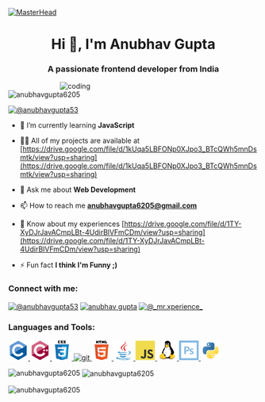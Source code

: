 [![MasterHead](https://c.tenor.com/2gfRHLv6GZ8AAAAd/code-coding.gif)](https://rishavchanda.io)
<h1 align="center">Hi 👋, I'm Anubhav Gupta</h1>
<h3 align="center">A passionate frontend developer from India</h3>

<img align="right" alt="coding" width="400" src=" https://i.pinimg.com/originals/e4/26/70/e426702edf874b181aced1e2fa5c6cde.gif">

<p align="left"> <img src="https://komarev.com/ghpvc/?username=anubhavgupta6205&label=Profile%20views&color=0e75b6&style=flat" alt="anubhavgupta6205" /> </p>

<p align="left"> <a href="https://twitter.com/@anubhavgupta53" target="blank"><img src="https://img.shields.io/twitter/follow/@anubhavgupta53?logo=twitter&style=for-the-badge" alt="@anubhavgupta53" /></a> </p>

- 🌱 I’m currently learning **JavaScript**

- 👨‍💻 All of my projects are available at [https://drive.google.com/file/d/1kUqa5LBFONp0XJpo3_BTcQWh5mnDsmtk/view?usp=sharing](https://drive.google.com/file/d/1kUqa5LBFONp0XJpo3_BTcQWh5mnDsmtk/view?usp=sharing)

- 💬 Ask me about **Web Development**

- 📫 How to reach me **anubhavgupta6205@gmail.com**

- 📄 Know about my experiences [https://drive.google.com/file/d/1TY-XyDJrJavACmpLBt-4UdirBlVFmCDm/view?usp=sharing](https://drive.google.com/file/d/1TY-XyDJrJavACmpLBt-4UdirBlVFmCDm/view?usp=sharing)

- ⚡ Fun fact **I think I'm Funny ;)**

<h3 align="left">Connect with me:</h3>
<p align="left">
<a href="https://twitter.com/@anubhavgupta53" target="blank"><img align="center" src="https://raw.githubusercontent.com/rahuldkjain/github-profile-readme-generator/master/src/images/icons/Social/twitter.svg" alt="@anubhavgupta53" height="30" width="40" /></a>
<a href="https://linkedin.com/in/anubhav gupta" target="blank"><img align="center" src="https://raw.githubusercontent.com/rahuldkjain/github-profile-readme-generator/master/src/images/icons/Social/linked-in-alt.svg" alt="anubhav gupta" height="30" width="40" /></a>
<a href="https://instagram.com/@_mr.xperience_" target="blank"><img align="center" src="https://raw.githubusercontent.com/rahuldkjain/github-profile-readme-generator/master/src/images/icons/Social/instagram.svg" alt="@_mr.xperience_" height="30" width="40" /></a>
</p>

<h3 align="left">Languages and Tools:</h3>
<p align="left"> <a href="https://www.cprogramming.com/" target="_blank" rel="noreferrer"> <img src="https://raw.githubusercontent.com/devicons/devicon/master/icons/c/c-original.svg" alt="c" width="40" height="40"/> </a> <a href="https://www.w3schools.com/cpp/" target="_blank" rel="noreferrer"> <img src="https://raw.githubusercontent.com/devicons/devicon/master/icons/cplusplus/cplusplus-original.svg" alt="cplusplus" width="40" height="40"/> </a> <a href="https://www.w3schools.com/css/" target="_blank" rel="noreferrer"> <img src="https://raw.githubusercontent.com/devicons/devicon/master/icons/css3/css3-original-wordmark.svg" alt="css3" width="40" height="40"/> </a> <a href="https://git-scm.com/" target="_blank" rel="noreferrer"> <img src="https://www.vectorlogo.zone/logos/git-scm/git-scm-icon.svg" alt="git" width="40" height="40"/> </a> <a href="https://www.w3.org/html/" target="_blank" rel="noreferrer"> <img src="https://raw.githubusercontent.com/devicons/devicon/master/icons/html5/html5-original-wordmark.svg" alt="html5" width="40" height="40"/> </a> <a href="https://www.java.com" target="_blank" rel="noreferrer"> <img src="https://raw.githubusercontent.com/devicons/devicon/master/icons/java/java-original.svg" alt="java" width="40" height="40"/> </a> <a href="https://developer.mozilla.org/en-US/docs/Web/JavaScript" target="_blank" rel="noreferrer"> <img src="https://raw.githubusercontent.com/devicons/devicon/master/icons/javascript/javascript-original.svg" alt="javascript" width="40" height="40"/> </a> <a href="https://www.linux.org/" target="_blank" rel="noreferrer"> <img src="https://raw.githubusercontent.com/devicons/devicon/master/icons/linux/linux-original.svg" alt="linux" width="40" height="40"/> </a> <a href="https://www.photoshop.com/en" target="_blank" rel="noreferrer"> <img src="https://raw.githubusercontent.com/devicons/devicon/master/icons/photoshop/photoshop-line.svg" alt="photoshop" width="40" height="40"/> </a> <a href="https://www.python.org" target="_blank" rel="noreferrer"> <img src="https://raw.githubusercontent.com/devicons/devicon/master/icons/python/python-original.svg" alt="python" width="40" height="40"/> </a> </p>

<p><img align="left" src="https://github-readme-stats.vercel.app/api/top-langs?username=anubhavgupta6205&show_icons=true&locale=en&layout=compact" alt="anubhavgupta6205" /></p>

<p>&nbsp;<img align="center" src="https://github-readme-stats.vercel.app/api?username=anubhavgupta6205&show_icons=true&locale=en" alt="anubhavgupta6205" /></p>

<p><img align="center" src="https://github-readme-streak-stats.herokuapp.com/?user=anubhavgupta6205&" alt="anubhavgupta6205" /></p>
